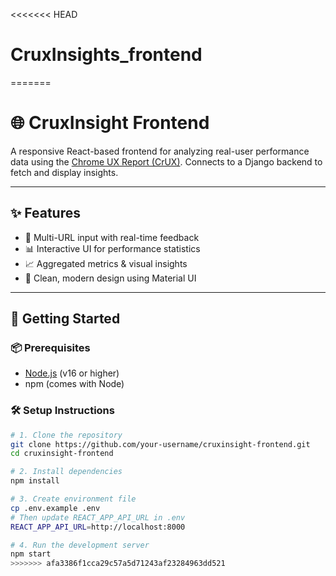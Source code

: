 <<<<<<< HEAD
# CruxInsights_frontend
 
=======
# 🌐 CruxInsight Frontend

A responsive React-based frontend for analyzing real-user performance data using the [Chrome UX Report (CrUX)](https://developer.chrome.com/docs/crux/). Connects to a Django backend to fetch and display insights.

---

## ✨ Features

- 🔎 Multi-URL input with real-time feedback
- 📊 Interactive UI for performance statistics
- 📈 Aggregated metrics & visual insights
- 🎨 Clean, modern design using Material UI

---

## 🚀 Getting Started

### 📦 Prerequisites

- [Node.js](https://nodejs.org/) (v16 or higher)
- npm (comes with Node)

### 🛠️ Setup Instructions

```bash
# 1. Clone the repository
git clone https://github.com/your-username/cruxinsight-frontend.git
cd cruxinsight-frontend

# 2. Install dependencies
npm install

# 3. Create environment file
cp .env.example .env
# Then update REACT_APP_API_URL in .env
REACT_APP_API_URL=http://localhost:8000

# 4. Run the development server
npm start
>>>>>>> afa3386f1cca29c57a5d71243af23284963dd521
